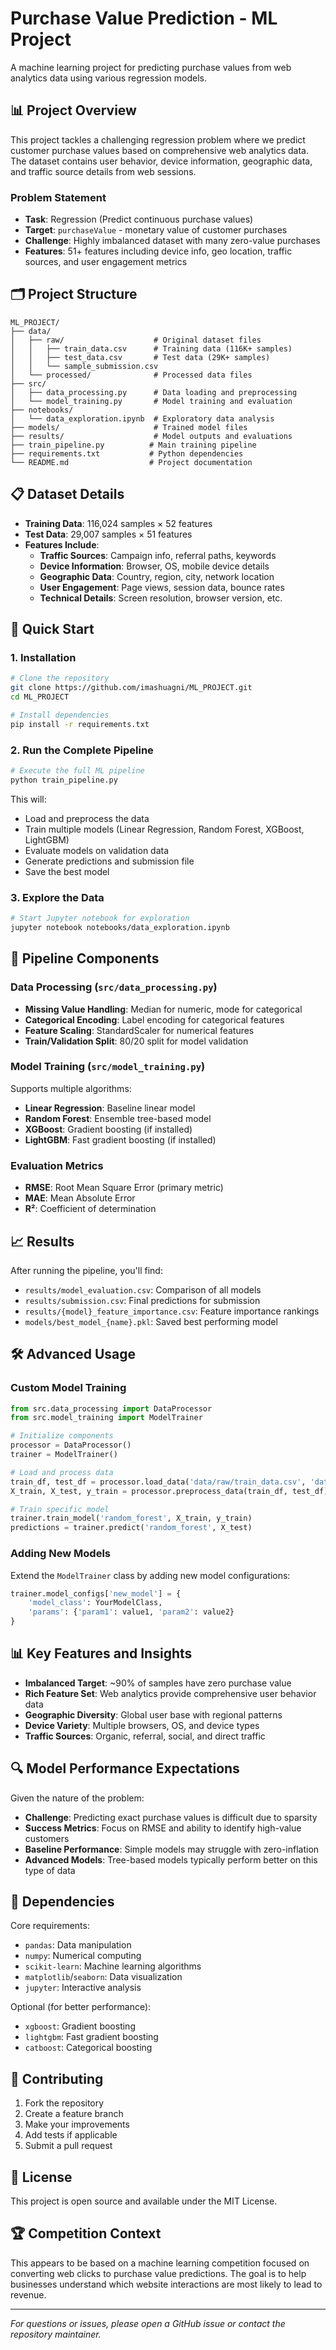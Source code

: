 # Purchase Value Prediction - ML Project

A machine learning project for predicting purchase values from web analytics data using various regression models.

## 📊 Project Overview

This project tackles a challenging regression problem where we predict customer purchase values based on comprehensive web analytics data. The dataset contains user behavior, device information, geographic data, and traffic source details from web sessions.

### Problem Statement
- **Task**: Regression (Predict continuous purchase values)
- **Target**: `purchaseValue` - monetary value of customer purchases
- **Challenge**: Highly imbalanced dataset with many zero-value purchases
- **Features**: 51+ features including device info, geo location, traffic sources, and user engagement metrics

## 🗂️ Project Structure

```
ML_PROJECT/
├── data/
│   ├── raw/                    # Original dataset files
│   │   ├── train_data.csv      # Training data (116K+ samples)
│   │   ├── test_data.csv       # Test data (29K+ samples)
│   │   └── sample_submission.csv
│   └── processed/              # Processed data files
├── src/
│   ├── data_processing.py      # Data loading and preprocessing
│   └── model_training.py       # Model training and evaluation
├── notebooks/
│   └── data_exploration.ipynb  # Exploratory data analysis
├── models/                     # Trained model files
├── results/                    # Model outputs and evaluations
├── train_pipeline.py          # Main training pipeline
├── requirements.txt           # Python dependencies
└── README.md                  # Project documentation
```

## 📋 Dataset Details

- **Training Data**: 116,024 samples × 52 features
- **Test Data**: 29,007 samples × 51 features
- **Features Include**:
  - **Traffic Sources**: Campaign info, referral paths, keywords
  - **Device Information**: Browser, OS, mobile device details  
  - **Geographic Data**: Country, region, city, network location
  - **User Engagement**: Page views, session data, bounce rates
  - **Technical Details**: Screen resolution, browser version, etc.

## 🚀 Quick Start

### 1. Installation

```bash
# Clone the repository
git clone https://github.com/imashuagni/ML_PROJECT.git
cd ML_PROJECT

# Install dependencies
pip install -r requirements.txt
```

### 2. Run the Complete Pipeline

```bash
# Execute the full ML pipeline
python train_pipeline.py
```

This will:
- Load and preprocess the data
- Train multiple models (Linear Regression, Random Forest, XGBoost, LightGBM)
- Evaluate models on validation data
- Generate predictions and submission file
- Save the best model

### 3. Explore the Data

```bash
# Start Jupyter notebook for exploration
jupyter notebook notebooks/data_exploration.ipynb
```

## 🔧 Pipeline Components

### Data Processing (`src/data_processing.py`)
- **Missing Value Handling**: Median for numeric, mode for categorical
- **Categorical Encoding**: Label encoding for categorical features
- **Feature Scaling**: StandardScaler for numerical features
- **Train/Validation Split**: 80/20 split for model validation

### Model Training (`src/model_training.py`)
Supports multiple algorithms:
- **Linear Regression**: Baseline linear model
- **Random Forest**: Ensemble tree-based model
- **XGBoost**: Gradient boosting (if installed)
- **LightGBM**: Fast gradient boosting (if installed)

### Evaluation Metrics
- **RMSE**: Root Mean Square Error (primary metric)
- **MAE**: Mean Absolute Error
- **R²**: Coefficient of determination

## 📈 Results

After running the pipeline, you'll find:
- `results/model_evaluation.csv`: Comparison of all models
- `results/submission.csv`: Final predictions for submission
- `results/{model}_feature_importance.csv`: Feature importance rankings
- `models/best_model_{name}.pkl`: Saved best performing model

## 🛠️ Advanced Usage

### Custom Model Training

```python
from src.data_processing import DataProcessor
from src.model_training import ModelTrainer

# Initialize components
processor = DataProcessor()
trainer = ModelTrainer()

# Load and process data
train_df, test_df = processor.load_data('data/raw/train_data.csv', 'data/raw/test_data.csv')
X_train, X_test, y_train = processor.preprocess_data(train_df, test_df)

# Train specific model
trainer.train_model('random_forest', X_train, y_train)
predictions = trainer.predict('random_forest', X_test)
```

### Adding New Models

Extend the `ModelTrainer` class by adding new model configurations:

```python
trainer.model_configs['new_model'] = {
    'model_class': YourModelClass,
    'params': {'param1': value1, 'param2': value2}
}
```

## 📊 Key Features and Insights

- **Imbalanced Target**: ~90% of samples have zero purchase value
- **Rich Feature Set**: Web analytics provide comprehensive user behavior data
- **Geographic Diversity**: Global user base with regional patterns
- **Device Variety**: Multiple browsers, OS, and device types
- **Traffic Sources**: Organic, referral, social, and direct traffic

## 🔍 Model Performance Expectations

Given the nature of the problem:
- **Challenge**: Predicting exact purchase values is difficult due to sparsity
- **Success Metrics**: Focus on RMSE and ability to identify high-value customers
- **Baseline Performance**: Simple models may struggle with zero-inflation
- **Advanced Models**: Tree-based models typically perform better on this type of data

## 📝 Dependencies

Core requirements:
- `pandas`: Data manipulation
- `numpy`: Numerical computing
- `scikit-learn`: Machine learning algorithms
- `matplotlib`/`seaborn`: Data visualization
- `jupyter`: Interactive analysis

Optional (for better performance):
- `xgboost`: Gradient boosting
- `lightgbm`: Fast gradient boosting
- `catboost`: Categorical boosting

## 🤝 Contributing

1. Fork the repository
2. Create a feature branch
3. Make your improvements
4. Add tests if applicable
5. Submit a pull request

## 📄 License

This project is open source and available under the MIT License.

## 🏆 Competition Context

This appears to be based on a machine learning competition focused on converting web clicks to purchase value predictions. The goal is to help businesses understand which website interactions are most likely to lead to revenue.

---

*For questions or issues, please open a GitHub issue or contact the repository maintainer.*